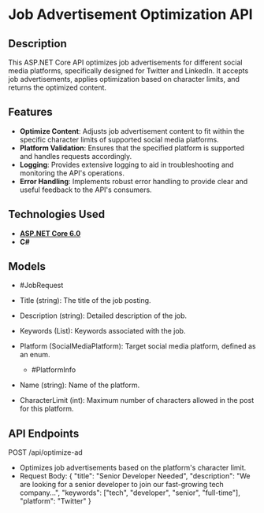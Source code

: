 # Job Advertisement Optimization API

## Description
This ASP.NET Core API optimizes job advertisements for different social media platforms, specifically designed for Twitter and LinkedIn. It accepts job advertisements, applies optimization based on character limits, and returns the optimized content.

## Features
- **Optimize Content**: Adjusts job advertisement content to fit within the specific character limits of supported social media platforms.
- **Platform Validation**: Ensures that the specified platform is supported and handles requests accordingly.
- **Logging**: Provides extensive logging to aid in troubleshooting and monitoring the API's operations.
- **Error Handling**: Implements robust error handling to provide clear and useful feedback to the API's consumers.

## Technologies Used
- **[ASP.NET Core 6.0](https://dotnet.microsoft.com/download/dotnet/6.0)**
- **C#**

## Models
  - #JobRequest
- Title (string): The title of the job posting.
- Description (string): Detailed description of the job.
- Keywords (List<string>): Keywords associated with the job.
- Platform (SocialMediaPlatform): Target social media platform, defined as an enum.
  
  - #PlatformInfo
- Name (string): Name of the platform.
- CharacterLimit (int): Maximum number of characters allowed in the post for this platform.

## API Endpoints
  POST /api/optimize-ad
- Optimizes job advertisements based on the platform's character limit.
- Request Body: {
  "title": "Senior Developer Needed",
  "description": "We are looking for a senior developer to join our fast-growing tech company...",
  "keywords": ["tech", "developer", "senior", "full-time"],
  "platform": "Twitter"
}


